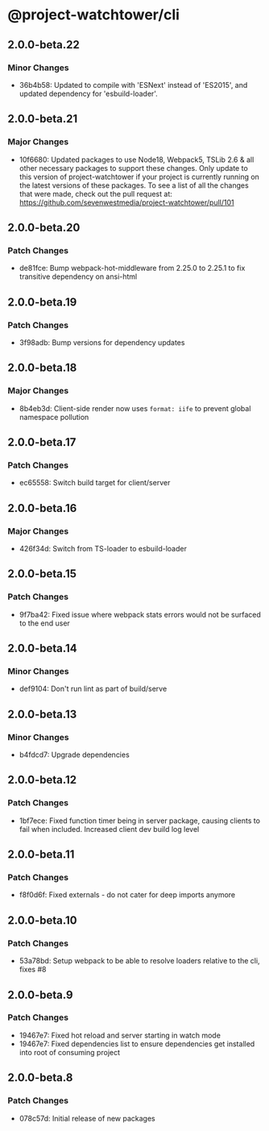 # @project-watchtower/cli

## 2.0.0-beta.22

### Minor Changes

-   36b4b58: Updated to compile with 'ESNext' instead of 'ES2015', and updated dependency for 'esbuild-loader'.

## 2.0.0-beta.21

### Major Changes

-   10f6680: Updated packages to use Node18, Webpack5, TSLib 2.6 & all other necessary packages to support these changes.
    Only update to this version of project-watchtower if your project is currently running on the latest versions of
    these packages. To see a list of all the changes that were made, check out the pull request at:
    https://github.com/sevenwestmedia/project-watchtower/pull/101

## 2.0.0-beta.20

### Patch Changes

-   de81fce: Bump webpack-hot-middleware from 2.25.0 to 2.25.1 to fix transitive dependency on ansi-html

## 2.0.0-beta.19

### Patch Changes

-   3f98adb: Bump versions for dependency updates

## 2.0.0-beta.18

### Major Changes

-   8b4eb3d: Client-side render now uses `format: iife` to prevent global namespace pollution

## 2.0.0-beta.17

### Patch Changes

-   ec65558: Switch build target for client/server

## 2.0.0-beta.16

### Major Changes

-   426f34d: Switch from TS-loader to esbuild-loader

## 2.0.0-beta.15

### Patch Changes

-   9f7ba42: Fixed issue where webpack stats errors would not be surfaced to the end user

## 2.0.0-beta.14

### Minor Changes

-   def9104: Don't run lint as part of build/serve

## 2.0.0-beta.13

### Minor Changes

-   b4fdcd7: Upgrade dependencies

## 2.0.0-beta.12

### Patch Changes

-   1bf7ece: Fixed function timer being in server package, causing clients to fail when included. Increased client dev build log level

## 2.0.0-beta.11

### Patch Changes

-   f8f0d6f: Fixed externals - do not cater for deep imports anymore

## 2.0.0-beta.10

### Patch Changes

-   53a78bd: Setup webpack to be able to resolve loaders relative to the cli, fixes #8

## 2.0.0-beta.9

### Patch Changes

-   19467e7: Fixed hot reload and server starting in watch mode
-   19467e7: Fixed dependencies list to ensure dependencies get installed into root of consuming project

## 2.0.0-beta.8

### Patch Changes

-   078c57d: Initial release of new packages
